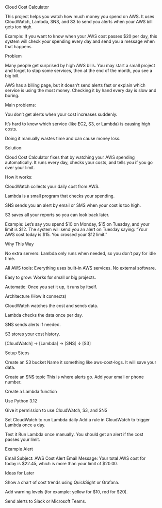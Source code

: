 Cloud Cost Calculator

This project helps you watch how much money you spend on AWS.
It uses CloudWatch, Lambda, SNS, and S3 to send you alerts when your AWS bill gets too high.

Example:
If you want to know when your AWS cost passes $20 per day, this system will check your spending every day and send you a message when that happens.

Problem

Many people get surprised by high AWS bills.
You may start a small project and forget to stop some services, then at the end of the month, you see a big bill.

AWS has a billing page, but it doesn’t send alerts fast or explain which service is using the most money.
Checking it by hand every day is slow and boring.

Main problems:

You don’t get alerts when your cost increases suddenly.

It’s hard to know which service (like EC2, S3, or Lambda) is causing high costs.

Doing it manually wastes time and can cause money loss.

Solution

Cloud Cost Calculator fixes that by watching your AWS spending automatically.
It runs every day, checks your costs, and tells you if you go over your limit.

How it works:

CloudWatch collects your daily cost from AWS.

Lambda is a small program that checks your spending.

SNS sends you an alert by email or SMS when your cost is too high.

S3 saves all your reports so you can look back later.

Example:
Let’s say you spend $10 on Monday, $15 on Tuesday, and your limit is $12.
The system will send you an alert on Tuesday saying:
“Your AWS cost today is $15. You crossed your $12 limit.”

Why This Way

No extra servers: Lambda only runs when needed, so you don’t pay for idle time.

All AWS tools: Everything uses built-in AWS services. No external software.

Easy to grow: Works for small or big projects.

Automatic: Once you set it up, it runs by itself.

Architecture (How it connects)

CloudWatch watches the cost and sends data.

Lambda checks the data once per day.

SNS sends alerts if needed.

S3 stores your cost history.

[CloudWatch] → [Lambda] → [SNS]
                     ↓
                   [S3]

Setup Steps

Create an S3 bucket
Name it something like aws-cost-logs. It will save your data.

Create an SNS topic
This is where alerts go. Add your email or phone number.

Create a Lambda function

Use Python 3.12

Give it permission to use CloudWatch, S3, and SNS

Set CloudWatch to run Lambda daily
Add a rule in CloudWatch to trigger Lambda once a day.

Test it
Run Lambda once manually.
You should get an alert if the cost passes your limit.

Example Alert

Email Subject: AWS Cost Alert
Email Message:
Your total AWS cost for today is $22.45, which is more than your limit of $20.00.

Ideas for Later

Show a chart of cost trends using QuickSight or Grafana.

Add warning levels (for example: yellow for $10, red for $20).

Send alerts to Slack or Microsoft Teams.
